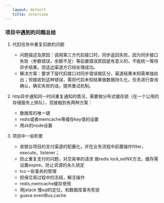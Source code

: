```yaml
---
　　layout: default
　　title: interview
---
```


### 项目中遇到的问题总结

1. 代扣任务中重复扣款的问题
    - 问题描述及原因：调用第三方代扣接口时，同步返回失败，因为同步接口失败（参数错误，余额不足）等前置错误原因是有意义的，不能统一等待异步结果。但这边渠道方已经处理成功。
    - 解决方案：要求下层代扣接口对同步错误做区分，渠道结果未知需单独给出；但接收到这种错误，需将代扣未知结果做数据持久化，任务进行查询确认，确实失败的话，提供重试机制。


2. http异步通知同一时间重复通知的情况，需要做分布式缓存锁（在一个公用的存储服务上排队），现接触到有两种方案：
    - 数据库的唯一键
    - redis或者memcache等缓存key值的设置
    - 用zk的node设置

3. 项目中一些积累
    - 收银台项目的支付渠道的配置化，并在业务流程中前置操作filter，execute，listener； 
    - 防止重复支付的问题，对交易单的请求 做redis lock,setNX方法，缓存需设置expire，防止资源的永久锁定
    - tcc一些事务的管理
    - 担保交易过程中的冻结，解冻操作
    - redis,memcache缓存使用
    - 用jstack 慢sql的定位，和数据库事务死锁
    - guava eventBus,cache

